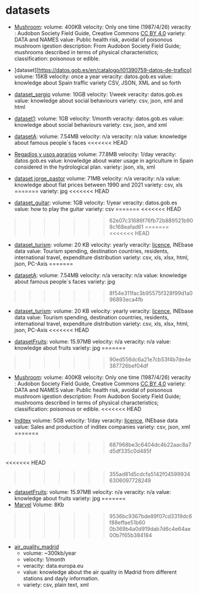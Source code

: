 # datasets
* [Mushroom](https://archive.ics.uci.edu/dataset/73/mushroom):
    volume: 400KB
    velocity: Only one time (1987/4/26)
    veracity : Audobon Society Field Guide, Creative Commons [CC BY 4.0](https://creativecommons.org/licenses/by/4.0/legalcode)
    variety: DATA and NAMES
    value: Public health risk, avoidal of poisonous mushroom igestion
    description: From Audobon Society Field Guide; mushrooms described in terms of physical characteristics; classification: poisonous or edible.
* [dataset][https://datos.gob.es/en/catalogo/l01390759-datos-de-trafico]
	volume: 15KB
	velocity: once a year
	veracity: datos.gob.es
	value: knowledge about Spain traffic
	variety CSV, JSON, XML and so forth

* [dataset_sergio](https:/ejemplo.com)
    volume: 10GB
    velocity: 1/week
    veracity: datos.gob.es
    value: knowledge about social behaviours
    variety: csv, json, xml and html

* [dataset1](https:/example.com): 
	volume: 1GB
	velocity: 1/month
	veracity: datos.gob.es
	value: knowledge about social behaviours
	variety: csv, json, and xml	
* [datasetA](https://www.kaggle.com/datasets/cybersimar08/face-recognition-dataset):
	volume: 7.54MB
	velocity: n/a
	veracity: n/a
	value: knowledge about famous people´s faces
<<<<<<< HEAD
* [Regadíos y usos agrarios](https://datos.gob.es/es/catalogo/ea0043420-regadios-y-usos-agrarios)
    volume: 77.8MB
    velocity: 1/day
    veracity: datos.gob.es
    value: knowledge about water usage in agriculture in Spain considered in the hydrological plan.
    variety: json, xls, xml

* [dataset jorge_pastor](https://www.kaggle.com/datasets/denzilg/hdb-flat-prices-19902021-march)
    volume: 71MB
    velocity: n/a
    veracity: n/a
    value: knowledge about flat prices between 1990 and 2021
    variety: csv, xls
=======
	variety: jpg
<<<<<<< HEAD

* [dataset_guitar](https://kaggle.com/datasets/arnavsharma45/guitar-chord-fingers-dataset):
	volume: 1GB
	velocity: 1/year
	veracity: datos.gob.es
	value: how to play the guitar
	variety: csv
=======
<<<<<<< HEAD
>>>>>>> 62e07c31686f76fb72b889521b908c168eafad61
=======
<<<<<<< HEAD
* [dataset_turism](https://datos.gob.es/es/catalogo/ea0010587-distribucion-del-gasto-turistico-y-gasto-medio-diario-realizado-segun-pais-de-destino-top-anual-gdre-identificador-api-58927):
	volume: 20 KB
	velocity: yearly
	veracity: [licence](https://www.ine.es/aviso_legal), INEbase data
	value: Tourism spending, destination countries, residents, international travel, expenditure distribution
	variety: csv, xls, xlsx, html, json, PC-Axis
=======
	
* [datasetA](https://www.kaggle.com/datasets/cybersimar08/face-recognition-dataset):
	volume: 7.54MB
	velocity: n/a
	veracity: n/a
	value: knowledge about famous people´s faces
	variety: jpg
>>>>>>> 8f54e311fac3b95575f328f99d1a096893eca4fb

* [dataset_turism](https://datos.gob.es/es/catalogo/ea0010587-distribucion-del-gasto-turistico-y-gasto-medio-diario-realizado-segun-pais-de-destino-top-anual-gdre-identificador-api-58927):
	volume: 20 KB
	velocity: yearly
	veracity: [licence](https://www.ine.es/aviso_legal), INEbase data
	value: Tourism spending, destination countries, residents, international travel, expenditure distribution
	variety: csv, xls, xlsx, html, json, PC-Axis
<<<<<<< HEAD

* [datasetFruits](https://www.kaggle.com/datasets/alihasnainch/fruits-dataset-for-classification):
	volume: 15.97MB
	velocity: n/a
	veracity: n/a
	value: knowledge about fruits
	variety: jpg
=======
>>>>>>> 90ed556dc6a21e7cb53f4b7de4e387726bef04df

* [Mushroom](https://archive.ics.uci.edu/dataset/73/mushroom):
    volume: 400KB
    velocity: Only one time (1987/4/26)
    veracity : Audobon Society Field Guide, Creative Commons [CC BY 4.0](https://creativecommons.org/licenses/by/4.0/legalcode)
    variety: DATA and NAMES
    value: Public health risk, avoidal of poisonous mushroom igestion
    description: From Audobon Society Field Guide; mushrooms described in terms of physical characteristics; classification: poisonous or edible.
<<<<<<< HEAD

* [Inditex](https://datasets/money-company)
    volume: 5GB
	velocity: 1/day
	veracity: [licence](https://www.ine.es/aviso_legal), INEbase data
	value: Sales and production of inditex companies
	variety: csv, json, xml
=======
>>>>>>> 687968be3c6404dc4b22aac8a7d5df335c0d485f

<<<<<<< HEAD
>>>>>>> 355ad81d5cdcfa5142f045999346306097728249

* [datasetFruits](https://www.kaggle.com/datasets/alihasnainch/fruits-dataset-for-classification):
	volume: 15.97MB
	velocity: n/a
	veracity: n/a
	value: knowledge about fruits
	variety: jpg
=======
* [Marvel](https://www.kaggle.com/datasets/monkeybusiness7/marvel-cinematic-universe-box-office)
	Volume: 8Kb
>>>>>>> 9536bc9367bde89f07cd3319dc6f88effae51b60
>>>>>>> 0b369b4a0d919dab7d6c4e64ae00b7f65b384184

* [air_quality_madrid](https://data.europa.eu/data/datasets/https-datos-madrid-es-egob-catalogo-201410-0-calidad-aire-diario?locale=es)
	* volume: ~300kb/year
	* velocity: 1/month
	* veracity: data.europa.eu
	* value: knowledge about the air quality in Madrid from different stations and dayly information.
	* variety: csv, plain text, xml
